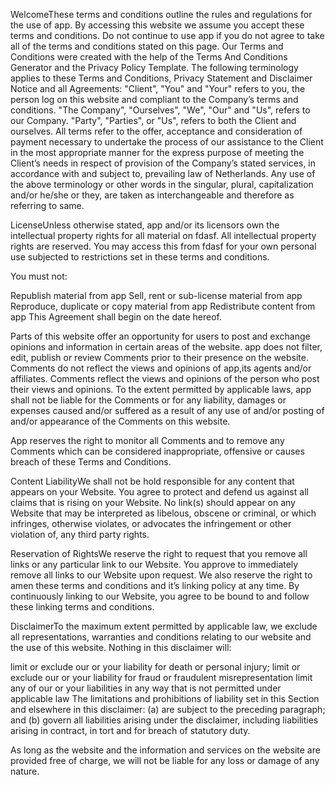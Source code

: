 WelcomeThese terms and conditions outline the rules and regulations for the use of app. By accessing this website we assume you accept these terms and conditions. Do not continue to use app if you do not agree to take all of the terms and conditions stated on this page. Our Terms and Conditions were created with the help of the Terms And Conditions Generator and the Privacy Policy Template. The following terminology applies to these Terms and Conditions, Privacy Statement and Disclaimer Notice and all Agreements: "Client", "You" and "Your" refers to you, the person log on this website and compliant to the Company’s terms and conditions. "The Company", "Ourselves", "We", "Our" and "Us", refers to our Company. "Party", "Parties", or "Us", refers to both the Client and ourselves. All terms refer to the offer, acceptance and consideration of payment necessary to undertake the process of our assistance to the Client in the most appropriate manner for the express purpose of meeting the Client’s needs in respect of provision of the Company’s stated services, in accordance with and subject to, prevailing law of Netherlands. Any use of the above terminology or other words in the singular, plural, capitalization and/or he/she or they, are taken as interchangeable and therefore as referring to same.

LicenseUnless otherwise stated, app and/or its licensors own the intellectual property rights for all material on fdasf. All intellectual property rights are reserved. You may access this from fdasf for your own personal use subjected to restrictions set in these terms and conditions.

You must not:

Republish material from app
Sell, rent or sub-license material from app
Reproduce, duplicate or copy material from app
Redistribute content from app
This Agreement shall begin on the date hereof.

Parts of this website offer an opportunity for users to post and exchange opinions and information in certain areas of the website. app does not filter, edit, publish or review Comments prior to their presence on the website. Comments do not reflect the views and opinions of app,its agents and/or affiliates. Comments reflect the views and opinions of the person who post their views and opinions. To the extent permitted by applicable laws, app shall not be liable for the Comments or for any liability, damages or expenses caused and/or suffered as a result of any use of and/or posting of and/or appearance of the Comments on this website.

App reserves the right to monitor all Comments and to remove any Comments which can be considered inappropriate, offensive or causes breach of these Terms and Conditions.

Content LiabilityWe shall not be hold responsible for any content that appears on your Website. You agree to protect and defend us against all claims that is rising on your Website. No link(s) should appear on any Website that may be interpreted as libelous, obscene or criminal, or which infringes, otherwise violates, or advocates the infringement or other violation of, any third party rights.

Reservation of RightsWe reserve the right to request that you remove all links or any particular link to our Website. You approve to immediately remove all links to our Website upon request. We also reserve the right to amen these terms and conditions and it’s linking policy at any time. By continuously linking to our Website, you agree to be bound to and follow these linking terms and conditions.

DisclaimerTo the maximum extent permitted by applicable law, we exclude all representations, warranties and conditions relating to our website and the use of this website. Nothing in this disclaimer will:

limit or exclude our or your liability for death or personal injury;
limit or exclude our or your liability for fraud or fraudulent misrepresentation
limit any of our or your liabilities in any way that is not permitted under applicable law
The limitations and prohibitions of liability set in this Section and elsewhere in this disclaimer: (a) are subject to the preceding paragraph; and (b) govern all liabilities arising under the disclaimer, including liabilities arising in contract, in tort and for breach of statutory duty.

As long as the website and the information and services on the website are provided free of charge, we will not be liable for any loss or damage of any nature.
